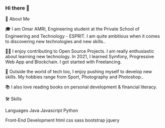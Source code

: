 ### Hi there 👋

🚀 About Me

🎓 I am Omar AMRI, Engineering student at the Private School of Engineering and Technology - ESPRIT. I am quite ambitious when it comes to discovering new technologies and new skills..

👨‍💻 I enjoy contributing to Open Source Projects. I am really enthusiastic about learning new technology. In 2021, I learned Symfony, Progressive Web App and Blockchain. I got started with Freelancing.

🎸 Outside the world of tech too, I enjoy pushing myself to develop new skills. My hobbies range from Sport, Photography and Photoshop..

📚 I also love reading books on personal development & financial literacy.



🛠️ Skills


Languages
Java Javascript Python 

Front-End Development
html css sass bootstrap jquery

